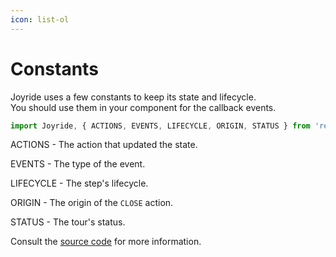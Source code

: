 ```yaml
---
icon: list-ol
---
```


# Constants

Joyride uses a few constants to keep its state and lifecycle.\
You should use them in your component for the callback events.

```typescript
import Joyride, { ACTIONS, EVENTS, LIFECYCLE, ORIGIN, STATUS } from 'react-joyride';
```

ACTIONS - The action that updated the state.

EVENTS - The type of the event.

LIFECYCLE - The step's lifecycle.

ORIGIN - The origin of the `CLOSE` action.

STATUS - The tour's status.

Consult the [source code](https://github.com/gilbarbara/react-joyride/blob/main/src/literals/index.ts) for more information.
